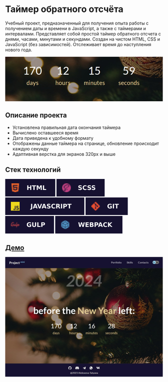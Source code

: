 # Таймер обратного отсчёта

Учебный проект, предназначенный для получения опыта работы с получением даты и времени в JavaScript, а также с таймерами и интервалами. Представляет собой простой таймер обратного отсчета с днями, часами, минутами и секундами. Создан на чистом HTML, CSS и JavaScript (без зависимостей). Отслеживает время до наступления нового года.

![demo](./public/images/counter.jpg)

## **Описание проекта**

* Установлена правильная дата окончания таймера
* Вычислено оставшееся время
* Дата приведена к удобному формату
* Отображены данные таймера на странице, обновление происходит каждую секунду
* Адаптивная верстка для экранов 320px и выше

## **Стек технологий**
![HTML](./public/images/html-badge.svg)
![SCSS](./public/images/scss-badge.svg)
![JS](./public/images/java-script-badge.svg)
![GIT](./public/images/git-badge.svg)
![GULP](./public/images/gulp-badge.svg)
![WEBPACK](./public/images/webpack-badge.svg)

## [**Демо**](https://alekseeva-t-v.github.io/countdown-new-year/)
![demo](./public/images/demo.jpg)